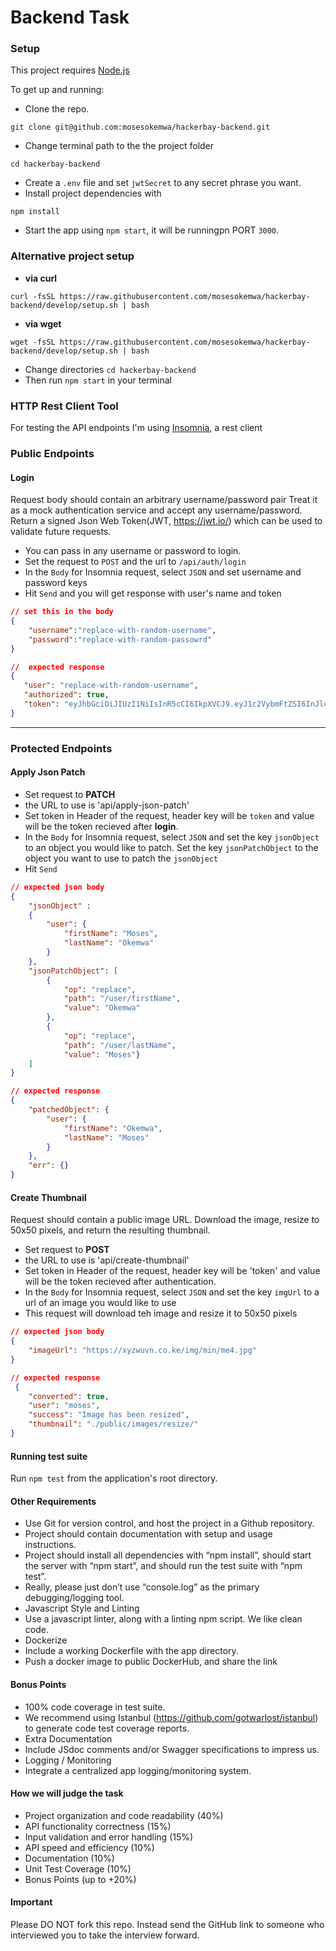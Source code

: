 # Backend Task

### Setup

This project requires [Node.js](https://nodejs.org/en/download/)

To get up and running: 

- Clone the repo.
```
git clone git@github.com:mosesokemwa/hackerbay-backend.git
```

- Change terminal path to the the project folder
```
cd hackerbay-backend
```
- Create a ```.env``` file and set ```jwtSecret``` to any secret phrase you want.
- Install project dependencies with
```
npm install
```
- Start the app using `npm start`, it will be runningpn PORT `3000`.

### Alternative project setup

- **via curl**

```shell
curl -fsSL https://raw.githubusercontent.com/mosesokemwa/hackerbay-backend/develop/setup.sh | bash
```

- **via wget**
```shell
wget -fsSL https://raw.githubusercontent.com/mosesokemwa/hackerbay-backend/develop/setup.sh | bash
```
- Change directories `cd hackerbay-backend`
- Then run `npm start` in your terminal

### HTTP Rest Client Tool
For testing the API endpoints I'm using [Insomnia](https://insomnia.rest/), a rest client

### Public Endpoints
#### Login
Request body should contain an arbitrary username/password pair
Treat it as a mock authentication service and accept any username/password.
Return a signed Json Web Token(JWT, https://jwt.io/) which can be used to validate future requests.

- You can pass in any username or password to login.
- Set the request to `POST` and the url to `/api/auth/login` 
- In the `Body` for Insomnia request, select `JSON` and set username and password keys
- Hit ```Send``` and you will get response with user's name and token

```json
// set this in the body
{
    "username":"replace-with-random-username",
    "password":"replace-with-random-passowrd"
}
```
 ```json
//  expected response
 {
    "user": "replace-with-random-username",
    "authorized": true,
    "token": "eyJhbGciOiJIUzI1NiIsInR5cCI6IkpXVCJ9.eyJ1c2VybmFtZSI6InJlcGxhY2Utd2l0aC1yYW5kb20tdXNlcm5hbWUiLCJpYXQiOjE1Njc2MDEzMTYsImV4cCI6MTU2NzYzNzMxNn0.fmHWQp8SEbBpuYLz0vjHK-tdHHFZeA4jRWXwPSfGqAI"
}
 ```

---
### Protected Endpoints
#### Apply Json Patch
- Set request to **PATCH**
- the URL to use is 'api/apply-json-patch'
- Set token in Header of the request, header key will be `token` and value will be the token recieved after **login**.
- In the `Body` for Insomnia request, select `JSON` and set the key ```jsonObject``` to an object you would like to patch. Set the key ```jsonPatchObject``` to the object you want to use to patch the ```jsonObject```
- Hit `Send`

```json
// expected json body
{
	"jsonObject" :
	{ 
		"user": { 
			"firstName": "Moses", 
			"lastName": "Okemwa" 
		} 
	},
	"jsonPatchObject": [
		{
			"op": "replace", 
			"path": "/user/firstName", 
			"value": "Okemwa"
		},
		{
			"op": "replace", 
			"path": "/user/lastName", 
			"value": "Moses"}
	]
}
```

```json
// expected response
{
    "patchedObject": {
        "user": {
            "firstName": "Okemwa",
            "lastName": "Moses"
        }
    },
    "err": {}
}
```

#### Create Thumbnail
Request should contain a public image URL.
Download the image, resize to 50x50 pixels, and return the resulting thumbnail.

- Set request to **POST**
- the URL to use is 'api/create-thumbnail'
- Set token in Header of the request, header key will be 'token' and value will be the token recieved after authentication.
- In the `Body` for Insomnia request, select `JSON` and set the key ```imgUrl``` to a url of an image you would like to use
- This request will download teh image and resize it to 50x50 pixels

```json
// expected json body
{
    "imageUrl": "https://xyzwuvn.co.ke/img/min/me4.jpg"
}
```

```json
// expected response
 {
    "converted": true,
    "user": "moses",
    "success": "Image has been resized",
    "thumbnail": "./public/images/resize/"
}
```

#### Running test suite
Run ```npm test``` from the application's root directory.

#### Other Requirements 
- Use Git for version control, and host the project in a Github repository.
- Project should contain documentation with setup and usage instructions.
- Project should install all dependencies with “npm install”, should start the server with “npm start”, and should run the test suite with “npm test”.
- Really, please just don’t use “console.log” as the primary debugging/logging tool.
- Javascript Style and Linting
- Use a javascript linter, along with a linting npm script. We like clean code.
- Dockerize
- Include a working Dockerfile with the app directory.
- Push a docker image to public DockerHub, and share the link


#### Bonus Points 
- 100% code coverage in test suite.
- We recommend using Istanbul (https://github.com/gotwarlost/istanbul) to generate code test coverage reports.
- Extra Documentation
- Include JSdoc comments and/or Swagger specifications to impress us.
- Logging / Monitoring
- Integrate a centralized app logging/monitoring system.



#### How we will judge the task 
- Project organization and code readability (40%)
- API functionality correctness (15%)
- Input validation and error handling (15%)
- API speed and efficiency (10%)
- Documentation (10%)
- Unit Test Coverage (10%)
- Bonus Points (up to +20%)


#### Important

Please DO NOT fork this repo. Instead send the GitHub link to someone who interviewed you to take the interview forward. 



